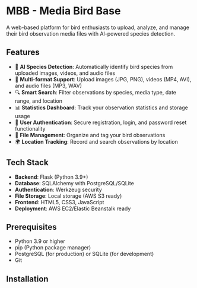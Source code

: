 # MBB - Media Bird Base

A web-based platform for bird enthusiasts to upload, analyze, and manage their bird observation media files with AI-powered species detection.

## Features

- 🦜 **AI Species Detection**: Automatically identify bird species from uploaded images, videos, and audio files
- 📸 **Multi-format Support**: Upload images (JPG, PNG), videos (MP4, AVI), and audio files (MP3, WAV)
- 🔍 **Smart Search**: Filter observations by species, media type, date range, and location
- 📊 **Statistics Dashboard**: Track your observation statistics and storage usage
- 🔐 **User Authentication**: Secure registration, login, and password reset functionality
- 📁 **File Management**: Organize and tag your bird observations
- 🌍 **Location Tracking**: Record and search observations by location

## Tech Stack

- **Backend**: Flask (Python 3.9+)
- **Database**: SQLAlchemy with PostgreSQL/SQLite
- **Authentication**: Werkzeug security
- **File Storage**: Local storage (AWS S3 ready)
- **Frontend**: HTML5, CSS3, JavaScript
- **Deployment**: AWS EC2/Elastic Beanstalk ready

## Prerequisites

- Python 3.9 or higher
- pip (Python package manager)
- PostgreSQL (for production) or SQLite (for development)
- Git

## Installation

